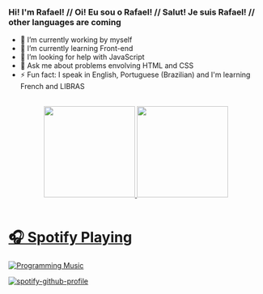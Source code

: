 ### Hi! I'm Rafael! // Oi! Eu sou o Rafael! // Salut! Je suis Rafael! // other languages are coming

- 🔭 I’m currently working by myself
- 🌱 I’m currently learning Front-end
- 🤔 I’m looking for help with JavaScript
- 💬 Ask me about problems envolving HTML and CSS
- ⚡ Fun fact: I speak in English, Portuguese (Brazilian) and I'm learning French and LIBRAS

</br>

<div align="center">
  <a href="https://github.com/faelf">
  <img height="180em" src="https://github-readme-stats.vercel.app/api?username=faelf&show_icons=true&theme=dracula&include_all_commits=true&count_private=true"/>
  <img height="180em" src="https://github-readme-stats.vercel.app/api/top-langs/?username=faelf&layout=compact&langs_count=7&theme=dracula"/>
</div>
  
 </br> 

# 🎧 Spotify Playing

[![Programming Music](https://img.shields.io/badge/Programming%20Music-%231DB954.svg?&style=for-the-badge&logo=spotify&logoColor=white)](https://open.spotify.com/user/12145155242?si=26c993bc6b354cd2)

[![spotify-github-profile](https://spotify-github-profile.vercel.app/api/view?uid=12145155242&cover_image=true&theme=default)](https://github.com/faelf)
